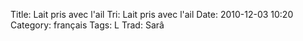 Title: Lait pris avec l'ail
 Tri: Lait pris avec l'ail
 Date: 2010-12-03 10:20
 Category: français
 Tags: L
 Trad: Sarâ
 
